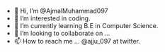 - 👋 Hi, I’m @AjmalMuhammad097
- 👀 I’m interested in coding.
- 🌱 I’m currently learning B.E in Computer Science.
- 💞️ I’m looking to collaborate on ...
- 📫 How to reach me ... @ajju_097 at twitter.

<!---
AjmalMuhammad097/AjmalMuhammad097 is a ✨ special ✨ repository because its `README.md` (this file) appears on your GitHub profile.
You can click the Preview link to take a look at your changes.
--->
